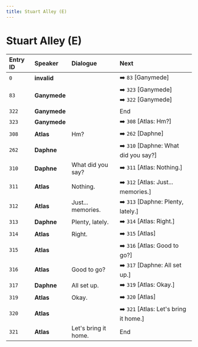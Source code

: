 ```yaml
---
title: Stuart Alley (E)
---
```


# Stuart Alley (E)


| Entry ID | Speaker | Dialogue | Next |
| :------- | :------ | :------- | :------------ |
| `0` | **invalid** |  | ➡️ `83` \[Ganymede\] |
| `83` | **Ganymede** |  | ➡️ `323` \[Ganymede\]<br>➡️ `322` \[Ganymede\] |
| `322` | **Ganymede** |  | End |
| `323` | **Ganymede** |  | ➡️ `308` \[Atlas: Hm?\] |
| `308` | **Atlas** | Hm? | ➡️ `262` \[Daphne\] |
| `262` | **Daphne** |  | ➡️ `310` \[Daphne: What did you say?\] |
| `310` | **Daphne** | What did you say? | ➡️ `311` \[Atlas: Nothing\.\] |
| `311` | **Atlas** | Nothing\. | ➡️ `312` \[Atlas: Just\.\.\. memories\.\] |
| `312` | **Atlas** | Just\.\.\. memories\. | ➡️ `313` \[Daphne: Plenty, lately\.\] |
| `313` | **Daphne** | Plenty, lately\. | ➡️ `314` \[Atlas: Right\.\] |
| `314` | **Atlas** | Right\. | ➡️ `315` \[Atlas\] |
| `315` | **Atlas** |  | ➡️ `316` \[Atlas: Good to go?\] |
| `316` | **Atlas** | Good to go? | ➡️ `317` \[Daphne: All set up\.\] |
| `317` | **Daphne** | All set up\. | ➡️ `319` \[Atlas: Okay\.\] |
| `319` | **Atlas** | Okay\. | ➡️ `320` \[Atlas\] |
| `320` | **Atlas** |  | ➡️ `321` \[Atlas: Let's bring it home\.\] |
| `321` | **Atlas** | Let's bring it home\. | End |
